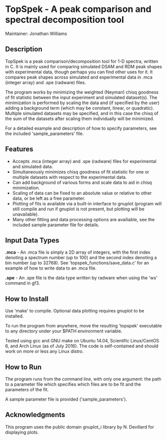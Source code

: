 # **TopSpek** - A peak comparison and spectral decomposition tool

Maintainer: Jonathan Williams


## Description

TopSpek is a peak comparison/decomposition tool for 1-D spectra, written in C.  It is mainly used for comparing simulated DSAM and RDM peak shapes with experimental data, though perhaps you can find other uses for it.  It compares peak shapes across simulated and experimental data in .mca (integer array) and .spe (radware) files.

The program works by minimizing the weighted (Neyman) chisq goodness of fit statistic between the input experiment and simulated dataset(s).  The minimization is performed by scaling the data and (if specified by the user) adding a background term (which may be constant, linear, or quadratic).  Multiple simulated datasets may be specified, and in this case the chisq of the sum of the datasets after scaling them individually will be minimized.

For a detailed example and description of how to specify parameters, see the included 'sample_parameters' file.


## Features

* Accepts .mca (integer array) and .spe (radware) files for experimental and simulated data.
* Simultaneously minimizes chisq goodness of fit statistic for one or multiple datasets with respect to the experimental data.
* Can add background of various forms and scale data to aid in chisq minimization.
* Scaling of data can be fixed to an absolute value or relative to other data, or be left as a free parameter.
* Plotting of fits is available via a built-in interface to gnuplot (program will still compile and run if gnuplot is not present, but plotting will be unavailable).
* Many other fitting and data processing options are availiable, see the included sample parameter file for details.


## Input Data Types

**.mca** - An .mca file is simply a 2D array of integers, with the first index denoting a spectrum number (up to 100) and the second index denoting a bin number (up to 32768).  See 'topspek_functions/save_data.c' for an example of how to write data to an .mca file.

**.spe** - An .spe file is the data type written by radware when using the 'ws' command in gf3.


## How to Install

Use 'make' to compile.  Optional data plotting requires gnuplot to be installed.

To run the program from anywhere, move the resulting 'topspek' executable to any directory under your $PATH environment variable.

Tested using gcc and GNU make on Ubuntu 14.04, Scientific Linux/CentOS 6, and Arch Linux (as of July 2016).  The code is self-contained and should work on more or less any Linux distro.


## How to Run

The program runs from the command line, with only one argument: the path to a parameter file which specifies which files are to be fit and the parameters of the fit.

A sample parameter file is provided ('sample_parameters').


## Acknowledgments

This program uses the public domain gnuplot_i library by N. Devillard for displaying plots.
